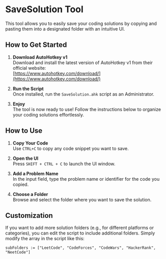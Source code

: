 # SaveSolution Tool

This tool allows you to easily save your coding solutions by copying and pasting them into a designated folder with an intuitive UI.

## How to Get Started

1. **Download AutoHotkey v1**  
   Download and install the latest version of AutoHotkey v1 from their official website:  
   [https://www.autohotkey.com/download/](https://www.autohotkey.com/download/)

2. **Run the Script**  
   Once installed, run the `SaveSolution.ahk` script as an Administrator.

3. **Enjoy**  
   The tool is now ready to use! Follow the instructions below to organize your coding solutions effortlessly.

## How to Use

1. **Copy Your Code**  
   Use `CTRL+C` to copy any code snippet you want to save.

2. **Open the UI**  
   Press `SHIFT + CTRL + C` to launch the UI window.

3. **Add a Problem Name**  
   In the input field, type the problem name or identifier for the code you copied.

4. **Choose a Folder**  
   Browse and select the folder where you want to save the solution.

## Customization

If you want to add more solution folders (e.g., for different platforms or categories), you can edit the script to include additional folders. Simply modify the array in the script like this:

```ahk
subFolders := ["LeetCode", "CodeForces", "CodeWars", "HackerRank", "NeetCode"]
